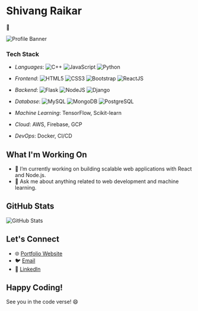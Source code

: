 # Shivang Raikar
👋

![Profile Banner](https://media.giphy.com/media/Qo2dupDib32rkTY4hX/giphy.gif)

### Tech Stack

- *Languages*: ![C++](https://img.shields.io/badge/C++-00599C.svg?&style=plastic&logo=cplusplus&logoColor=white)
![JavaScript](https://img.shields.io/badge/-JavaScript-%23F7DF1C?style=plastic&logo=javascript&logoColor=000000&labelColor=%23F7DF1C&color=%23FFCE5A)
![Python](https://img.shields.io/badge/python-3670A0?style=plastic&logo=python&logoColor=ffdd54)


- *Frontend*: ![HTML5](https://img.shields.io/badge/-HTML5-%23E44D27?style=plastic&logo=html5&logoColor=ffffff)
![CSS3](https://img.shields.io/badge/-CSS3-%231572B6?style=plastic&logo=css3)
![Bootstrap](https://img.shields.io/badge/Bootstrap-563D7C?style=plastic&logo=bootstrap&logoColor=white)
![ReactJS](https://img.shields.io/badge/-ReactJS-grey?style=plastic&logo=react)

- *Backend*: ![Flask](https://img.shields.io/badge/Flask-000000?style=plastic&logo=flask&logoColor=white)
![NodeJS](https://img.shields.io/badge/Node.js-43853D?style=plastic&logo=node.js&logoColor=white) 
![Django](https://img.shields.io/badge/Django-092E20?style=plastic&logo=django&logoColor=white) 

- *Database*: ![MySQL](https://img.shields.io/badge/MySQL-00000F?style=plastic&logo=mysql&logoColor=white)
![MongoDB](https://img.shields.io/badge/MongoDB-orange?style=plastic&logo=mongodb&logoColor=white) 
![PostgreSQL](https://img.shields.io/badge/PostgreSQL-316192?style=plastic&logo=postgresql&logoColor=white)

- *Machine Learning*: TensorFlow, Scikit-learn
- *Cloud*: AWS, Firebase, GCP
- *DevOps*: Docker, CI/CD


## What I'm Working On

- 🔭 I’m currently working on building scalable web applications with React and Node.js.
- 💬 Ask me about anything related to web development and machine learning.


## GitHub Stats


![GitHub Stats](https://github-readme-stats.vercel.app/api?username=shivangraikar&show_icons=true&hide=issues&icon_color=000000&hide_border=true&title_color=5391FE&text_color=555)



## Let's Connect

- 🌐 [Portfolio Website](https://shivangraikar.github.io)
- 🐦 [Email](mailto:shivangraikar@gmail.com)
- 💼 [LinkedIn](https://www.linkedin.com/in/shivang-raikar/)


## Happy Coding!

See you in the code verse! 😄
